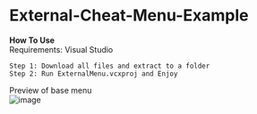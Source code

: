 # External-Cheat-Menu-Example
**How To Use**  
Requirements: Visual Studio
```
Step 1: Download all files and extract to a folder
Step 2: Run ExternalMenu.vcxproj and Enjoy
```
Preview of base menu  
![image](https://user-images.githubusercontent.com/59234115/155837314-3ffd5ffb-5f59-4a30-82da-fb0af1a64021.png)
